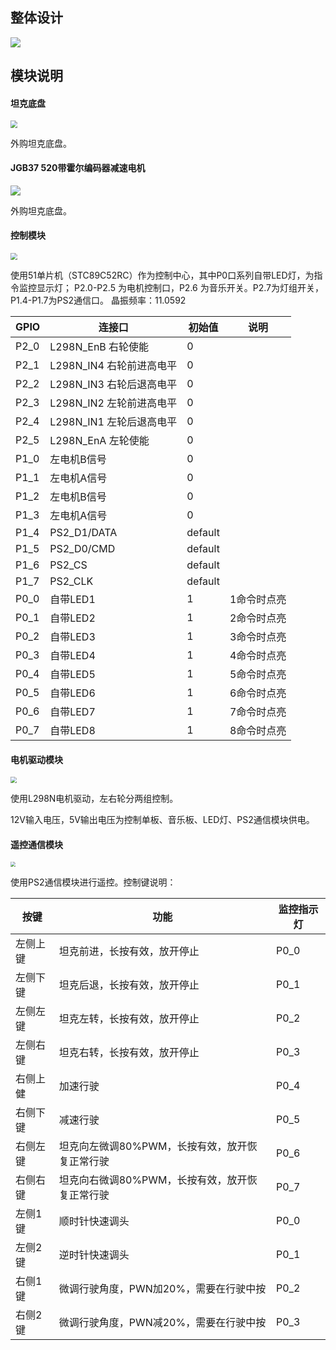 ## 整体设计

![](integrate_archetecture.png)



## 模块说明

#### 坦克底盘
<img src="modules/tanke.jpg" style="zoom:70%;" />

外购坦克底盘。

#### JGB37 520带霍尔编码器减速电机
<img src="modules/jgb37520.jpg" s />

外购坦克底盘。


#### 控制模块
<img src="modules/51mcu.jpg" style="zoom: 70%;" />

使用51单片机（STC89C52RC）作为控制中心，其中P0口系列自带LED灯，为指令监控显示灯； P2.0-P2.5 为电机控制口，P2.6 为音乐开关。P2.7为灯组开关，P1.4-P1.7为PS2通信口。
晶振频率：11.0592

| GPIO | 连接口                        | 初始值  | 说明        |
| ---- | ----------------------------- | ------- | ----------- |
| P2_0 | L298N_EnB 右轮使能            | 0       |             |
| P2_1 | L298N_IN4 右轮前进高电平      | 0       |             |
| P2_2 | L298N_IN3 右轮后退高电平      | 0       |             |
| P2_3 | L298N_IN2 左轮前进高电平      | 0       |             |
| P2_4 | L298N_IN1 左轮后退高电平      | 0       |             |
| P2_5 | L298N_EnA 左轮使能            | 0       |             |
| P1_0 | 左电机B信号                   | 0       |            |
| P1_1 | 左电机A信号                   | 0       |            |
| P1_2 | 左电机B信号                   | 0       |            |
| P1_3 | 左电机A信号                   | 0       |            |
| P1_4 | PS2_D1/DATA                   | default |             |
| P1_5 | PS2_D0/CMD                    | default |             |
| P1_6 | PS2_CS                        | default |             |
| P1_7 | PS2_CLK                       | default |             |
| P0_0 | 自带LED1                      | 1       | 1命令时点亮 |
| P0_1 | 自带LED2                      | 1       | 2命令时点亮 |
| P0_2 | 自带LED3                      | 1       | 3命令时点亮 |
| P0_3 | 自带LED4                      | 1       | 4命令时点亮 |
| P0_4 | 自带LED5                      | 1       | 5命令时点亮 |
| P0_5 | 自带LED6                      | 1       | 6命令时点亮 |
| P0_6 | 自带LED7                      | 1       | 7命令时点亮 |
| P0_7 | 自带LED8                      | 1       | 8命令时点亮 |



#### 电机驱动模块
<img src="modules/L298N.png" style="zoom:60%;" />

使用L298N电机驱动，左右轮分两组控制。

12V输入电压，5V输出电压为控制单板、音乐板、LED灯、PS2通信模块供电。



#### 遥控通信模块

<img src="modules/ps2.jpg" style="zoom:50%;" />

使用PS2通信模块进行遥控。控制键说明：

| 按键     | 功能                         | 监控指示灯 |
| -------- | ---------------------------- | ---------- |
| 左侧上键 | 坦克前进，长按有效，放开停止                  | P0_0       |
| 左侧下键 | 坦克后退，长按有效，放开停止                  | P0_1       |
| 左侧左键 | 坦克左转，长按有效，放开停止                  | P0_2       |
| 左侧右键 | 坦克右转，长按有效，放开停止                  | P0_3       |
| 右侧上健 | 加速行驶                                  | P0_4       |
| 右侧下键 | 减速行驶                                  | P0_5       |
| 右侧左键 | 坦克向左微调80%PWM，长按有效，放开恢复正常行驶  | P0_6       |
| 右侧右键 | 坦克向右微调80%PWM，长按有效，放开恢复正常行驶  | P0_7       |
| 左侧1键  | 顺时针快速调头                              | P0_0       |
| 左侧2键  | 逆时针快速调头                              | P0_1       |
| 右侧1键  | 微调行驶角度，PWN加20%，需要在行驶中按         | P0_2       |
| 右侧2键  | 微调行驶角度，PWN减20%，需要在行驶中按         | P0_3       |
